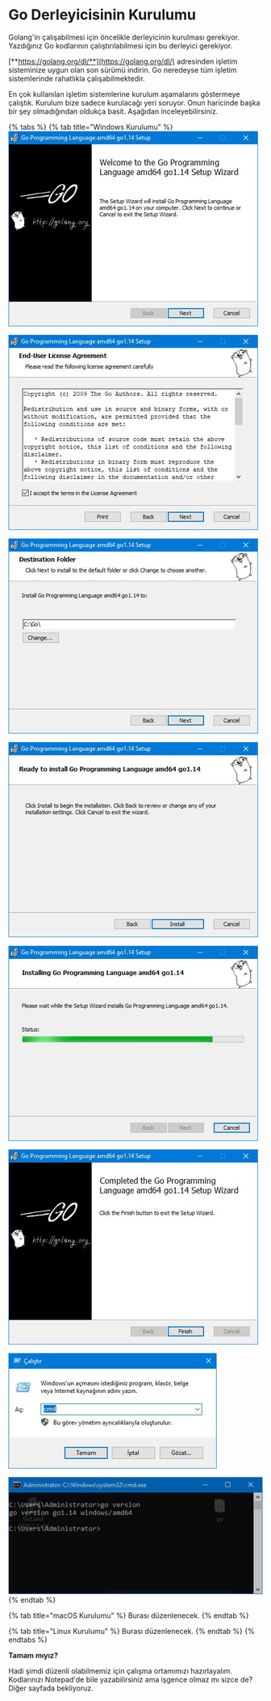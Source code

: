 # Go Derleyicisinin Kurulumu

Golang'in çalışabilmesi için öncelikle derleyicinin kurulması gerekiyor. Yazdığınız Go kodlarının çalıştırılabilmesi için bu derleyici gerekiyor.

[**https://golang.org/dl/**](https://golang.org/dl/) adresinden işletim sisteminize uygun olan son sürümü indirin. Go neredeyse tüm işletim sistemlerinde rahatlıkla çalışabilmektedir.

En çok kullanılan işletim sistemlerine kurulum aşamalarını göstermeye çalıştık. Kurulum bize sadece kurulacağı yeri soruyor. Onun haricinde başka bir şey olmadığından oldukça basit. Aşağıdan inceleyebilirsiniz.

{% tabs %}
{% tab title="Windows Kurulumu" %}
![&#x130;ndirdi&#x11F;imiz kurulum dosyas&#x131;n&#x131; &#xE7;al&#x131;&#x15F;t&#x131;r&#x131;yoruz.](../.gitbook/assets/go-kurulum-1.jpg)

![Lisans s&#xF6;zle&#x15F;mesini kabul ediyoruz.](../.gitbook/assets/go-kurulum-2.jpg)

![Go derleyicisinin kurulaca&#x11F;&#x131; yeri belirliyoruz.](../.gitbook/assets/go-kurulum-3.jpg)

![Kuruluma ba&#x15F;l&#x131;yoruz.](../.gitbook/assets/go-kurulum-4.jpg)

![Kurulum gayet k&#x131;sa bir s&#xFC;rede tamamlan&#x131;yor.](../.gitbook/assets/go-kurulum-5.jpg)

![Kurulumumuz tamamland&#x131;.](../.gitbook/assets/go-kurulum-6.jpg)

![Klavyemizden Windows+R kombinasyonunu kullanarak komut istemini &#xE7;al&#x131;&#x15F;t&#x131;r&#x131;yoruz.](../.gitbook/assets/go-kurulum-7.jpg)

![Komut istemine go version yazd&#x131;&#x11F;&#x131;m&#x131;zda versiyon numaram&#x131;z&#x131; g&#xF6;rebiliyorsak e&#x11F;er kurulumumuz ba&#x15F;ar&#x131;yla tamamlanm&#x131;&#x15F; demektir.](../.gitbook/assets/go-kurulum-8.jpg)
{% endtab %}

{% tab title="macOS Kurulumu" %}
Burası düzenlenecek.
{% endtab %}

{% tab title="Linux Kurulumu" %}
Burası düzenlenecek.
{% endtab %}
{% endtabs %}

**Tamam mıyız?**

Hadi şimdi düzenli olabilmemiz için çalışma ortamımızı hazırlayalım. Kodlarınızı Notepad'de bile yazabilirsiniz ama işgence olmaz mı sizce de? Diğer sayfada bekliyoruz.

